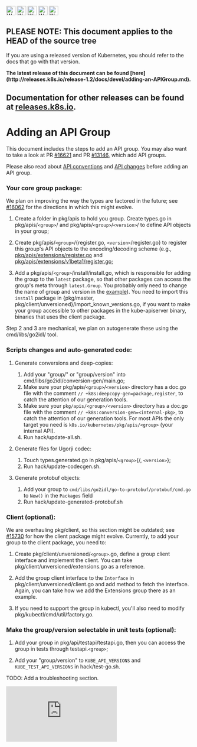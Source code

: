 <!-- BEGIN MUNGE: UNVERSIONED_WARNING -->

<!-- BEGIN STRIP_FOR_RELEASE -->

<img src="http://kubernetes.io/img/warning.png" alt="WARNING"
     width="25" height="25">
<img src="http://kubernetes.io/img/warning.png" alt="WARNING"
     width="25" height="25">
<img src="http://kubernetes.io/img/warning.png" alt="WARNING"
     width="25" height="25">
<img src="http://kubernetes.io/img/warning.png" alt="WARNING"
     width="25" height="25">
<img src="http://kubernetes.io/img/warning.png" alt="WARNING"
     width="25" height="25">

<h2>PLEASE NOTE: This document applies to the HEAD of the source tree</h2>

If you are using a released version of Kubernetes, you should
refer to the docs that go with that version.

<!-- TAG RELEASE_LINK, added by the munger automatically -->
<strong>
The latest release of this document can be found
[here](http://releases.k8s.io/release-1.2/docs/devel/adding-an-APIGroup.md).

Documentation for other releases can be found at
[releases.k8s.io](http://releases.k8s.io).
</strong>
--

<!-- END STRIP_FOR_RELEASE -->

<!-- END MUNGE: UNVERSIONED_WARNING -->

Adding an API Group
===============

This document includes the steps to add an API group. You may also want to take
a look at PR [#16621](https://github.com/kubernetes/kubernetes/pull/16621) and
PR [#13146](https://github.com/kubernetes/kubernetes/pull/13146), which add API
groups.

Please also read about [API conventions](api-conventions.md) and
[API changes](api_changes.md) before adding an API group.

### Your core group package:

We plan on improving the way the types are factored in the future; see
[#16062](https://github.com/kubernetes/kubernetes/pull/16062) for the directions
in which this might evolve.

1. Create a folder in pkg/apis to hold you group. Create types.go in
pkg/apis/`<group>`/ and pkg/apis/`<group>`/`<version>`/ to define API objects
in your group;

2. Create pkg/apis/`<group>`/{register.go, `<version>`/register.go} to register
this group's API objects to the encoding/decoding scheme (e.g.,
[pkg/apis/extensions/register.go](../../pkg/apis/extensions/register.go) and
[pkg/apis/extensions/v1beta1/register.go](../../pkg/apis/extensions/v1beta1/register.go);

3. Add a pkg/apis/`<group>`/install/install.go, which is responsible for adding
the group to the `latest` package, so that other packages can access the group's
meta through `latest.Group`. You probably only need to change the name of group
and version in the [example](../../pkg/apis/extensions/install/install.go)). You
need to import this `install` package in {pkg/master,
pkg/client/unversioned}/import_known_versions.go, if you want to make your group
accessible to other packages in the kube-apiserver binary, binaries that uses
the client package.

Step 2 and 3 are mechanical, we plan on autogenerate these using the
cmd/libs/go2idl/ tool.

### Scripts changes and auto-generated code:

1. Generate conversions and deep-copies:

    1. Add your "group/" or "group/version" into
       cmd/libs/go2idl/conversion-gen/main.go;
    2. Make sure your pkg/apis/`<group>`/`<version>` directory has a doc.go file
       with the comment `// +k8s:deepcopy-gen=package,register`, to catch the
       attention of our generation tools.
    3. Make sure your `pkg/apis/<group>/<version>` directory has a doc.go file
       with the comment `// +k8s:conversion-gen=<internal-pkg>`, to catch the
       attention of our generation tools.  For most APIs the only target you
       need is `k8s.io/kubernetes/pkg/apis/<group>` (your internal API).
    4. Run hack/update-all.sh.

2. Generate files for Ugorji codec:

    1. Touch types.generated.go in pkg/apis/`<group>`{/, `<version>`};
    2. Run hack/update-codecgen.sh.

3. Generate protobuf objects:

    1. Add your group to `cmd/libs/go2idl/go-to-protobuf/protobuf/cmd.go` to
       `New()` in the `Packages` field
    2. Run hack/update-generated-protobuf.sh

### Client (optional):

We are overhauling pkg/client, so this section might be outdated; see
[#15730](https://github.com/kubernetes/kubernetes/pull/15730) for how the client
package might evolve. Currently, to add your group to the client package, you
need to:

1. Create pkg/client/unversioned/`<group>`.go, define a group client interface
and implement the client. You can take pkg/client/unversioned/extensions.go as a
reference.

2. Add the group client interface to the `Interface` in
pkg/client/unversioned/client.go and add method to fetch the interface. Again,
you can take how we add the Extensions group there as an example.

3. If you need to support the group in kubectl, you'll also need to modify
pkg/kubectl/cmd/util/factory.go.

### Make the group/version selectable in unit tests (optional):

1. Add your group in pkg/api/testapi/testapi.go, then you can access the group
in tests through testapi.`<group>`;

2. Add your "group/version" to `KUBE_API_VERSIONS` and `KUBE_TEST_API_VERSIONS`
in hack/test-go.sh.

TODO: Add a troubleshooting section.



<!-- BEGIN MUNGE: GENERATED_ANALYTICS -->
[![Analytics](https://kubernetes-site.appspot.com/UA-36037335-10/GitHub/docs/devel/adding-an-APIGroup.md?pixel)]()
<!-- END MUNGE: GENERATED_ANALYTICS -->
